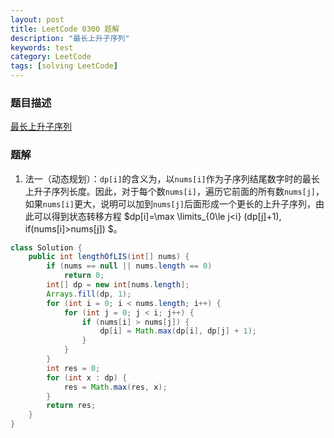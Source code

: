 ```yaml
---
layout: post
title: LeetCode 0300 题解
description: "最长上升子序列"
keywords: test
category: LeetCode
tags: [solving LeetCode]
---
```


### 题目描述
[最长上升子序列](https://leetcode-cn.com/problems/longest-increasing-subsequence/)

### 题解
1. 法一（动态规划）：`dp[i]`的含义为，以`nums[i]`作为子序列结尾数字时的最长上升子序列长度。因此，对于每个数`nums[i]`，遍历它前面的所有数`nums[j]`，如果`nums[i]`更大，说明可以加到`nums[j]`后面形成一个更长的上升子序列，由此可以得到状态转移方程 $dp[i]=\max \limits_{0\le j<i} (dp[j]+1), if(nums[i]>nums[j]) $。
```java
class Solution {
    public int lengthOfLIS(int[] nums) {
        if (nums == null || nums.length == 0)
            return 0;
        int[] dp = new int[nums.length];
        Arrays.fill(dp, 1);
        for (int i = 0; i < nums.length; i++) {
            for (int j = 0; j < i; j++) {
                if (nums[i] > nums[j]) {
                    dp[i] = Math.max(dp[i], dp[j] + 1);
                }
            }
        }
        int res = 0;
        for (int x : dp) {
            res = Math.max(res, x);
        }
        return res;
    }
}
```